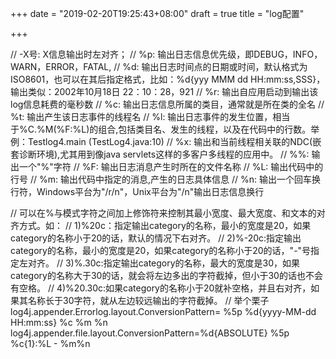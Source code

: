 +++
date = "2019-02-20T19:25:43+08:00"
draft = true
title = "log配置"

+++


//      -X号: X信息输出时左对齐；
//      %p: 输出日志信息优先级，即DEBUG，INFO，WARN，ERROR，FATAL,
//      %d: 输出日志时间点的日期或时间，默认格式为ISO8601，也可以在其后指定格式，比如：%d{yyy MMM dd HH:mm:ss,SSS}，输出类似：2002年10月18日 22：10：28，921
//      %r: 输出自应用启动到输出该log信息耗费的毫秒数
//      %c: 输出日志信息所属的类目，通常就是所在类的全名
//      %t: 输出产生该日志事件的线程名
//      %l: 输出日志事件的发生位置，相当于%C.%M(%F:%L)的组合,包括类目名、发生的线程，以及在代码中的行数。举例：Testlog4.main (TestLog4.java:10)
//      %x: 输出和当前线程相关联的NDC(嵌套诊断环境),尤其用到像java servlets这样的多客户多线程的应用中。
//      %%: 输出一个"%"字符
//      %F: 输出日志消息产生时所在的文件名称
//      %L: 输出代码中的行号
//      %m: 输出代码中指定的消息,产生的日志具体信息
//      %n: 输出一个回车换行符，Windows平台为"/r/n"，Unix平台为"/n"输出日志信息换行

//      可以在%与模式字符之间加上修饰符来控制其最小宽度、最大宽度、和文本的对齐方式。如：
//      1)%20c：指定输出category的名称，最小的宽度是20，如果category的名称小于20的话，默认的情况下右对齐。
//      2)%-20c:指定输出category的名称，最小的宽度是20，如果category的名称小于20的话，"-"号指定左对齐。
//      3)%.30c:指定输出category的名称，最大的宽度是30，如果category的名称大于30的话，就会将左边多出的字符截掉，但小于30的话也不会有空格。
//      4)%20.30c:如果category的名称小于20就补空格，并且右对齐，如果其名称长于30字符，就从左边较远输出的字符截掉。
//      举个栗子
log4j.appender.Errorlog.layout.ConversionPattern= %5p %d{yyyy-MM-dd HH:mm:ss} %c %m %n
log4j.appender.file.layout.ConversionPattern=%d{ABSOLUTE} %5p %c{1}:%L - %m%n
